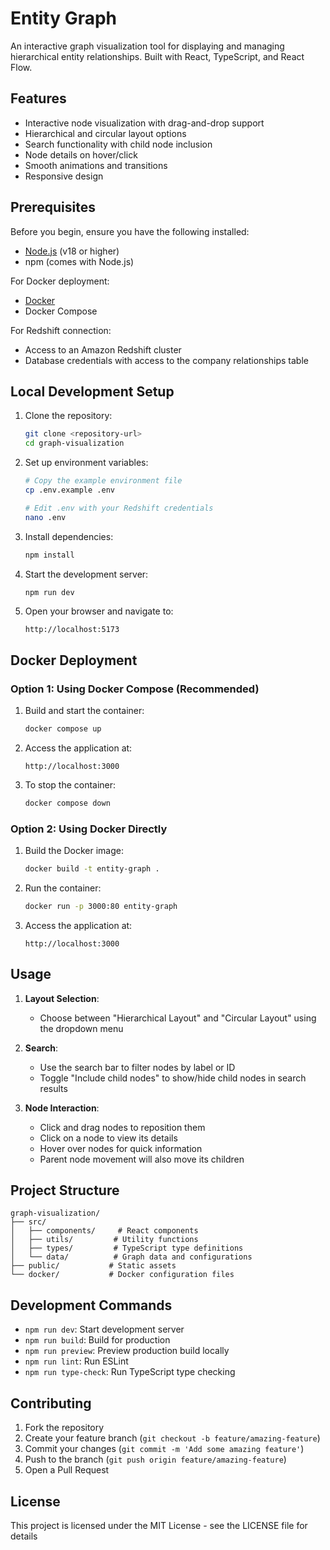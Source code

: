 # Entity Graph

An interactive graph visualization tool for displaying and managing hierarchical entity relationships. Built with React, TypeScript, and React Flow.

## Features

- Interactive node visualization with drag-and-drop support
- Hierarchical and circular layout options
- Search functionality with child node inclusion
- Node details on hover/click
- Smooth animations and transitions
- Responsive design

## Prerequisites

Before you begin, ensure you have the following installed:
- [Node.js](https://nodejs.org/) (v18 or higher)
- npm (comes with Node.js)

For Docker deployment:
- [Docker](https://www.docker.com/products/docker-desktop/)
- Docker Compose

For Redshift connection:
- Access to an Amazon Redshift cluster
- Database credentials with access to the company relationships table

## Local Development Setup

1. Clone the repository:
   ```bash
   git clone <repository-url>
   cd graph-visualization
   ```

2. Set up environment variables:
   ```bash
   # Copy the example environment file
   cp .env.example .env
   
   # Edit .env with your Redshift credentials
   nano .env
   ```

3. Install dependencies:
   ```bash
   npm install
   ```

4. Start the development server:
   ```bash
   npm run dev
   ```

5. Open your browser and navigate to:
   ```
   http://localhost:5173
   ```

## Docker Deployment

### Option 1: Using Docker Compose (Recommended)

1. Build and start the container:
   ```bash
   docker compose up
   ```

2. Access the application at:
   ```
   http://localhost:3000
   ```

3. To stop the container:
   ```bash
   docker compose down
   ```

### Option 2: Using Docker Directly

1. Build the Docker image:
   ```bash
   docker build -t entity-graph .
   ```

2. Run the container:
   ```bash
   docker run -p 3000:80 entity-graph
   ```

3. Access the application at:
   ```
   http://localhost:3000
   ```

## Usage

1. **Layout Selection**:
   - Choose between "Hierarchical Layout" and "Circular Layout" using the dropdown menu

2. **Search**:
   - Use the search bar to filter nodes by label or ID
   - Toggle "Include child nodes" to show/hide child nodes in search results

3. **Node Interaction**:
   - Click and drag nodes to reposition them
   - Click on a node to view its details
   - Hover over nodes for quick information
   - Parent node movement will also move its children

## Project Structure

```
graph-visualization/
├── src/
│   ├── components/     # React components
│   ├── utils/         # Utility functions
│   ├── types/         # TypeScript type definitions
│   └── data/          # Graph data and configurations
├── public/           # Static assets
└── docker/           # Docker configuration files
```

## Development Commands

- `npm run dev`: Start development server
- `npm run build`: Build for production
- `npm run preview`: Preview production build locally
- `npm run lint`: Run ESLint
- `npm run type-check`: Run TypeScript type checking

## Contributing

1. Fork the repository
2. Create your feature branch (`git checkout -b feature/amazing-feature`)
3. Commit your changes (`git commit -m 'Add some amazing feature'`)
4. Push to the branch (`git push origin feature/amazing-feature`)
5. Open a Pull Request

## License

This project is licensed under the MIT License - see the LICENSE file for details
